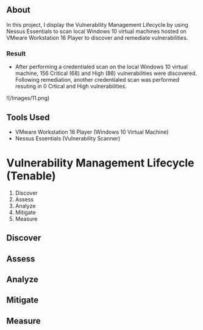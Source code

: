 ## About
In this project, I display the Vulnerability Management Lifecycle by using Nessus Essentials to scan local Windows 10 virtual machines hosted on VMware Workstation 16 Player to discover and remediate vulnerabilities. 

### Result
- After performing a credentialed scan on the local Windows 10 virtual machine, 156 Critical (68) and High (88) vulnerabilities were discovered. Following remediation, another credentialed scan was performed resuting in 0 Crtical and High vulnerabilities.

!(/Images/11.png)
 
  ## Tools Used
  - VMware Workstation 16 Player (Windows 10 Virtual Machine)
  - Nessus Essentials (Vulnerability Scanner)

# Vulnerability Management Lifecycle (Tenable)
1. Discover
2. Assess
3. Analyze
4. Mitigate
5. Measure

## Discover

## Assess

## Analyze

## Mitigate

## Measure

    
  
